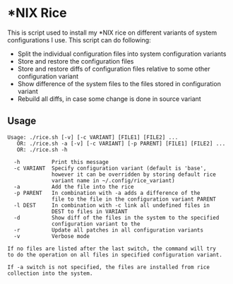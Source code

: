 # *NIX Rice

This is script used to install my *NIX rice on different variants of system
configurations I use. This script can do following:

* Split the individual configuration files into system configuration variants
* Store and restore the configuration files
* Store and restore diffs of configuration files relative to some other
  configuration variant
* Show difference of the system files to the files stored in configuration
  variant
* Rebuild all diffs, in case some change is done in source variant


## Usage

```
Usage: ./rice.sh [-v] [-c VARIANT] [FILE1] [FILE2] ...
   OR: ./rice.sh -a [-v] [-c VARIANT] [-p PARENT] [FILE1] [FILE2] ...
   OR: ./rice.sh -h

  -h          Print this message
  -c VARIANT  Specify configuration variant (default is 'base',
              however it can be overridden by storing default rice
              variant name in ~/.config/rice_variant)
  -a          Add the file into the rice
  -p PARENT   In combination with -a adds a difference of the
              file to the file in the configuration variant PARENT
  -l DEST     In combination with -c link all undefined files in
              DEST to files in VARIANT
  -d          Show diff of the files in the system to the specified
              configuration variant to the
  -r          Update all patches in all configuration variants
  -v          Verbose mode

If no files are listed after the last switch, the command will try
to do the operation on all files in specified configuration variant.

If -a switch is not specified, the files are installed from rice
collection into the system.
```

